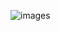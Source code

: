 ![images](https://user-images.githubusercontent.com/22574398/217359119-1a9b4e63-9189-4b96-9570-18d0790e0fc7.jpg)
